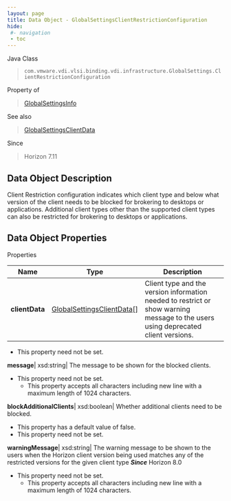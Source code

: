```yaml
---
layout: page
title: Data Object - GlobalSettingsClientRestrictionConfiguration
hide:
 #- navigation
 - toc
---
```






Java Class  
> `com.vmware.vdi.vlsi.binding.vdi.infrastructure.GlobalSettings.ClientRestrictionConfiguration`

Property of  
> [GlobalSettingsInfo](vdi.infrastructure.GlobalSettings.GlobalSettingsInfo.md#field_detail)

See also  
> [GlobalSettingsClientData](vdi.infrastructure.GlobalSettings.ClientData.md)

Since  
> Horizon 7.11


## Data Object Description 

Client Restriction configuration indicates which client type and below what version of the client needs to be blocked for brokering to desktops or applications. Additional client types other than the supported client types can also be restricted for brokering to desktops or applications. 

## Data Object Properties

Properties

Name |  Type |  Description   
---|---|---  
**clientData**| [GlobalSettingsClientData[]](vdi.infrastructure.GlobalSettings.ClientData.md)|  Client type and the version information needed to restrict or show warning message to the users using deprecated client versions.   


* This property need not be set.

  
**message**|  xsd:string|  The message to be shown for the blocked clients.   


* This property need not be set.
  * This property accepts all characters including new line with a maximum length of 1024 characters. 

  
**blockAdditionalClients**|  xsd:boolean|  Whether additional clients need to be blocked.   


  * This property has a default value of false.
* This property need not be set.

  
**warningMessage**|  xsd:string|  The warning message to be shown to the users when the Horizon client version being used matches any of the restricted versions for the given client type  **_Since_** Horizon 8.0  


* This property need not be set.
  * This property accepts all characters including new line with a maximum length of 1024 characters. 

  
  
  
 
  
  
